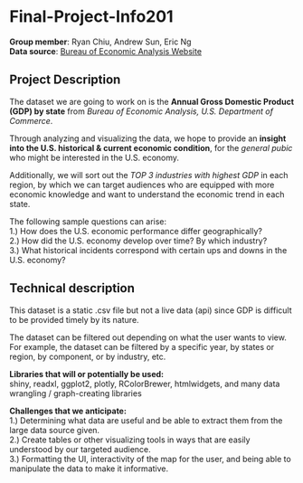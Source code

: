 # Final-Project-Info201
**Group member**: Ryan Chiu, Andrew Sun, Eric Ng  
**Data source**: [Bureau of Economic Analysis Website](https://www.bea.gov/regional/downloadzip.cfm)

## Project Description
The dataset we are going to work on is the **Annual Gross Domestic Product (GDP) by state** from _Bureau of Economic Analysis, U.S. Department of Commerce_.

Through analyzing and visualizing the data, we hope to provide an **insight into the U.S. historical & current economic condition**, for the _general pubic_ who might be interested in the U.S. economy.

Additionally, we will sort out the *TOP 3 industries with highest GDP* in each region, by which we can target audiences who are equipped with more economic knowledge and want to understand the economic trend in each state.

The following sample questions can arise:   
1.) How does the U.S. economic performance differ geographically?    
2.) How did the U.S. economy develop over time? By which industry?   
3.) What historical incidents correspond with certain ups and downs in the U.S. economy?


## Technical description
This dataset is a static .csv file but not a live data (api) since GDP is difficult to be provided timely by its nature.   

The dataset can be filtered out depending on what the user wants to view. For example, the dataset can be filtered by a specific year, by states or region, by component, or by industry, etc.

**Libraries that will or potentially be used:**  
shiny, readxl, ggplot2, plotly, RColorBrewer, htmlwidgets, and many data wrangling / graph-creating libraries

**Challenges that we anticipate:**  
1.) Determining what data are useful and be able to extract them from the large data source given.   
2.) Create tables or other visualizing tools in ways that are easily understood by our targeted audience.  
3.) Formatting the UI, interactivity of the map for the user, and being able to manipulate the data to make it informative.
